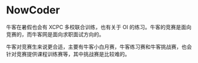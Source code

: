 # NowCoder

牛客在暑假也会有 XCPC 多校联合训练，也有关于 OI 的练习。牛客的竞赛是面向竞赛的，而牛客网是面向求职面试方向的。

牛客对竞赛生来说更合适，主要有牛客小白月赛，牛客练习赛和牛客挑战赛，也会针对竞赛提供课程训练赛等，其中挑战赛是比较难的。